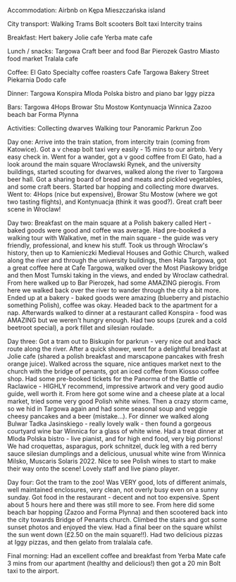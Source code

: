 Accommodation: 
Airbnb on Kępa Mieszczańska island

City transport:
Walking
Trams
Bolt scooters
Bolt taxi
Intercity trains

Breakfast:
Hert bakery
Jolie cafe
Yerba mate cafe

Lunch / snacks:
Targowa Craft beer and food
Bar Pierozek
Gastro Miasto food market
Tralala cafe

Coffee:
El Gato Specialty coffee roasters
Cafe Targowa
Bakery Street Piekarnia
Dodo cafe

Dinner:
Targowa 
Konspira
Mloda Polska bistro and piano bar
Iggy pizza

Bars:
Targowa
4Hops
Browar Stu Mostow
Kontynuacja
Winnica
Zazoo beach bar
Forma Plynna

Activities:
Collecting dwarves
Walking tour
Panoramic 
Parkrun
Zoo

Day one:
Arrive into the train station, from intercity train (coming from Katowice). Got a v cheap bolt taxi very easily - 15 mins to our airbnb. Very easy check in. 
Went for a wander, got a v good coffee from El Gato, had a look around the main square Wroclawski Rynek, and the university buildings, started scouting for dwarves, walked along the river to Targowa beer hall. Got a sharing board of bread and meats and pickled vegetables, and some craft beers. Started bar hopping and collecting more dwarves. Went to: 4Hops (nice but expensive), Browar Stu Mostow (where we got two tasting flights), and Kontynuacja (think it was good?). Great craft beer scene in Wroclaw!

Day two:
Breakfast on the main square at a Polish bakery called Hert - baked goods were good and coffee was average. Had pre-booked a walking tour with Walkative, met in the main square - the guide was very friendly, professional, and knew his stuff. Took us through Wroclaw's history, then up to Kamieniczki Medieval Houses and Gothic Church, walked along the river and through the university buildings, then Hala Targowa, got a great coffee here at Cafe Targowa, walked over the Most Piaskowy bridge and then Most Tumski taking in the views, and ended by Wroclaw cathedral. From here walked up to Bar Pierozek, had some AMAZING pierogis. From here we walked back over the river to wander through the city a bit more. Ended up at a bakery - baked goods were amazing (blueberry and pistachio something Polish), coffee was okay. Headed back to the apartment for a nap. Afterwards walked to dinner at a restaurant called Konspira - food was AMAZING but we weren't hungry enough. Had two soups (zurek and a cold beetroot special), a pork fillet and silesian roulade. 

Day three:
Got a tram out to Biskupin for parkrun - very nice out and back route along the river. After a quick shower, went for a delightful breakfast at Jolie cafe (shared a polish breakfast and marscapone pancakes with fresh orange juice). Walked across the square, nice antiques market next to the church with the bridge of penants, got an iced coffee from Kiosso coffee shop. Had some pre-booked tickets for the Panorma of the Battle of Raclawice - HIGHLY recommend, impressive artwork and very good audio guide, well worth it. From here got some wine and a cheese plate at a local market, tried some very good Polish white wines. Then a crazy storm came, so we hid in Targowa again and had some seasonal soup and veggie cheesy pancakes and a beer (mistake...). For dinner we walked along Bulwar Tadka Jasinskiego - really lovely walk - then found a gorgeous courtyard wine bar Winnica for a glass of white wine. Had a treat dinner at Mloda Polska bistro - live pianist, and for high end food, very big portions! We had croquettas, asparagus, pork schnitzel, duck leg with a red berry sauce silesian dumplings and a delicious, unusual white wine from Winnica Milsko, Muscaris Solaris 2022. Nice to see Polish wines to start to make their way onto the scene! Lovely staff and live piano player.

Day four:
Got the tram to the zoo! Was VERY good, lots of different animals, well maintained enclosures, very clean, not overly busy even on a sunny sunday. Got food in the restaurant - decent and not too expensive. Spent about 5 hours here and there was still more to see. From here did some beach bar hopping (Zazoo and Forma Plynna) and then scootered back into the city towards Bridge of Penants church. Climbed the stairs and got some sunset photos and enjoyed the view. Had a final beer on the square whilst the sun went down (£2.50 on the main square!!). Had two delicious pizzas at Iggy pizzas, and then gelato from tralalala cafe. 

Final morning:
Had an excellent coffee and breakfast from Yerba Mate cafe 3 mins from our apartment (healthy and delicious!) then got a 20 min Bolt taxi to the airport. 